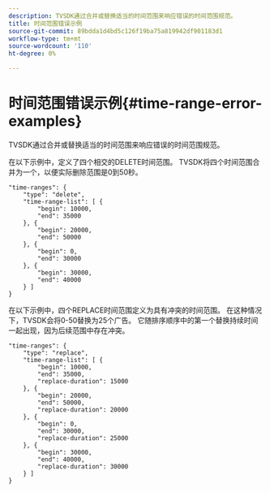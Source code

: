 ```yaml
---
description: TVSDK通过合并或替换适当的时间范围来响应错误的时间范围规范。
title: 时间范围错误示例
source-git-commit: 89bdda1d4bd5c126f19ba75a819942df901183d1
workflow-type: tm+mt
source-wordcount: '110'
ht-degree: 0%

---
```



# 时间范围错误示例{#time-range-error-examples}

TVSDK通过合并或替换适当的时间范围来响应错误的时间范围规范。

在以下示例中，定义了四个相交的DELETE时间范围。 TVSDK将四个时间范围合并为一个，以便实际删除范围是0到50秒。

```
"time-ranges": {
    "type": "delete",
    "time-range-list": [ {
        "begin": 10000,
        "end": 35000
    }, {
        "begin": 20000,
        "end": 50000
    }, {
        "begin": 0,
        "end": 30000
    }, {
        "begin": 30000,
        "end": 40000
    } ]
}
```

在以下示例中，四个REPLACE时间范围定义为具有冲突的时间范围。 在这种情况下，TVSDK会将0-50替换为25个广告。 它随排序顺序中的第一个替换持续时间一起出现，因为后续范围中存在冲突。

```
"time-ranges": {
    "type": "replace",
    "time-range-list": [ {
        "begin": 10000,
        "end": 35000,
        "replace-duration": 15000
    }, {
        "begin": 20000,
        "end": 50000,
        "replace-duration": 20000
    }, {
        "begin": 0,
        "end": 30000,
        "replace-duration": 25000
    }, {
        "begin": 30000,
        "end": 40000,
        "replace-duration": 30000
    } ]
}
```

